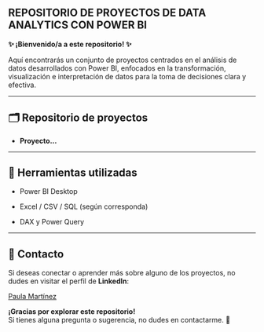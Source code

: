 ## **REPOSITORIO DE PROYECTOS DE DATA ANALYTICS CON POWER BI**

**✨ ¡Bienvenido/a a este repositorio! ✨**

Aquí encontrarás un conjunto de proyectos centrados en el análisis de datos desarrollados con Power BI, enfocados en la transformación, visualización e interpretación de datos para la toma de decisiones clara y efectiva.

---

## 🗂️ Repositorio de proyectos

- **Proyecto...**

---

## 🧰 Herramientas utilizadas

- Power BI Desktop

- Excel / CSV / SQL (según corresponda)

- DAX y Power Query

---

## 📱 **Contacto**

Si deseas conectar o aprender más sobre alguno de los proyectos, no dudes en visitar el perfil de **LinkedIn**: 

[Paula Martínez](https://www.linkedin.com/in/paulamartinezcantero/)  


**¡Gracias por explorar este repositorio!**  
Si tienes alguna pregunta o sugerencia, no dudes en contactarme. 🤝
